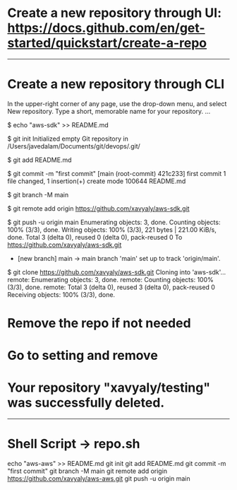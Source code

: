 # Create a new repository through UI: https://docs.github.com/en/get-started/quickstart/create-a-repo
<!-- 
In the upper-right corner of any page, use the drop-down menu, and select New repository.
Type a short, memorable name for your repository. ...
Optionally, add a description of your repository. ...
Choose a repository visibility. ...
Select Initialize this repository with a README.
Click Create repository.
 -->

---------------------------------------------------------------------------------------------

# Create a new repository through CLI
In the upper-right corner of any page, use the drop-down menu, and select New repository.
Type a short, memorable name for your repository. ...


$ echo "aws-sdk" >> README.md

$ git init
Initialized empty Git repository in /Users/javedalam/Documents/git/devops/.git/

$ git add README.md 

$ git commit -m "first commit"
[main (root-commit) 421c233] first commit
 1 file changed, 1 insertion(+)
 create mode 100644 README.md

$ git branch -M main

$ git remote add origin https://github.com/xavyaly/aws-sdk.git

$ git push -u origin main
Enumerating objects: 3, done.
Counting objects: 100% (3/3), done.
Writing objects: 100% (3/3), 221 bytes | 221.00 KiB/s, done.
Total 3 (delta 0), reused 0 (delta 0), pack-reused 0
To https://github.com/xavyaly/aws-sdk.git
 * [new branch]      main -> main
branch 'main' set up to track 'origin/main'.

$ git clone https://github.com/xavyaly/aws-sdk.git
Cloning into 'aws-sdk'...
remote: Enumerating objects: 3, done.
remote: Counting objects: 100% (3/3), done.
remote: Total 3 (delta 0), reused 3 (delta 0), pack-reused 0
Receiving objects: 100% (3/3), done.

# Remove the repo if not needed
# Go to setting and remove 
# Your repository "xavyaly/testing" was successfully deleted.

---------------------------------------------------------------------------------------------

# Shell Script -> repo.sh

echo "aws-aws" >> README.md
git init
git add README.md 
git commit -m "first commit"
git branch -M main
git remote add origin https://github.com/xavyaly/aws-aws.git
git push -u origin main